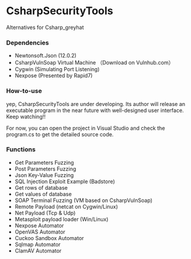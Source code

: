 # CsharpSecurityTools
Alternatives for Csharp_greyhat

### Dependencies

- Newtonsoft.Json (12.0.2)
- CsharpVulnSoap Virtual Machine （Download on Vulnhub.com）
- Cygwin (Simulating Port Listening)
- Nexpose (Presented by Rapid7)

### How-to-use

yep, CsharpSecurityTools are under developing. Its author will release an executable program in the near future with well-designed user interface. Keep watching!!

For now, you can open the project in Visual Studio and check the program.cs to get the detailed source code.

### Functions

- Get Parameters Fuzzing
- Post Parameters Fuzzing
- Json Key-Value Fuzzing
- SQL Injection Exploit Example (Badstore)
- Get rows of database
- Get values of database
- SOAP Terminal Fuzzing (VM based on CsharpVulnSoap)
- Remote Payload (netcat on Cygwin/Linux)
- Net Payload (Tcp & Udp)
- Metasploit payload loader (Win/Linux)
- Nexpose Automator
- OpenVAS Automator
- Cuckoo Sandbox Automator
- Sqlmap Automator
- ClamAV Automator

